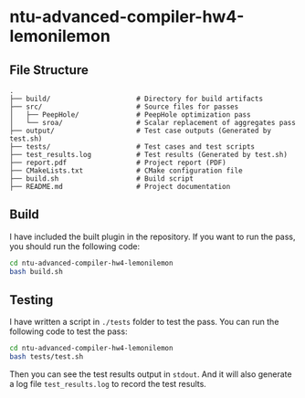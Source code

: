 # ntu-advanced-compiler-hw4-lemonilemon

## File Structure

```plaintext
.
├── build/                     # Directory for build artifacts
├── src/                       # Source files for passes
│   ├── PeepHole/              # PeepHole optimization pass
│   └── sroa/                  # Scalar replacement of aggregates pass
├── output/                    # Test case outputs (Generated by test.sh)
├── tests/                     # Test cases and test scripts
├── test_results.log           # Test results (Generated by test.sh)
├── report.pdf                 # Project report (PDF)
├── CMakeLists.txt             # CMake configuration file
├── build.sh                   # Build script
├── README.md                  # Project documentation
```

## Build

I have included the built plugin in the repository.
If you want to run the pass, you should run the following code:

```bash
cd ntu-advanced-compiler-hw4-lemonilemon
bash build.sh
```

## Testing

I have written a script in `./tests` folder to test the pass.
You can run the following code to test the pass:

```bash
cd ntu-advanced-compiler-hw4-lemonilemon
bash tests/test.sh
```

Then you can see the test results output in `stdout`.
And it will also generate a log file `test_results.log` to record the test results.
